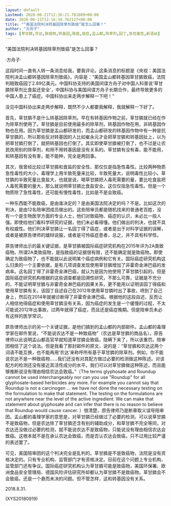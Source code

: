 ```yaml
---
layout: default
Lastmod: 2020-06-21T12:16:21.781809+00:00
date: 2020-06-21T12:16:19.762127+00:00
title: "“美国法院判决转基因除草剂致癌”是怎么回事？"
author: "方舟子"
tags: [草甘膦,农达,致癌物,转基因,致癌,癌症,孟山都,除草剂,园丁,急性毒性,新语丝]
---
```


“美国法院判决转基因除草剂致癌”是怎么回事？

·方舟子·

这段时间一直有人转一条消息给我，要我评论。这条消息的标题是《央视：美国法院判决孟山都转基因除草剂致癌》，内容是：“美国孟山都转基因草甘膦致癌，法院判赔致癌园丁2.89亿美元。中国科协支持的美国间谍方舟子对中国人科普说‘草甘膦除草剂比食盐还安全’，中国科协与美国间谍方舟子长期合作，最终导致更多的中国人患上了癌症。中国科协出来走两步解释一下吧！”

没见中国科协出来走两步解释，既然不少人都要我解释，我就解释一下好了。

首先，草甘膦不是什么转基因除草剂。早在有转基因作物之前，草甘膦就已经在作为除草剂使用了。草甘膦是目前使用最多的除草剂，转基因作物在用，非转基因作物也在用。因为草甘膦是孟山都研发的，而孟山都研发的转基因作物中有一种是抗草甘膦的，所以那些反对转基因的人比如崔永元才会把草甘膦和转基因扯上，以为把草甘膦打倒了，就把转基因也打倒了。其实即使草甘膦被打倒了，也不过是让农民改用别的除草剂，和用不用转基因是没有关系的。草甘膦有没有毒，能不能用，和转基因有没有害，能不能种，完全是两回事。

其次，我曾经比较过草甘膦和食盐的安全性，那仅仅是指急性毒性。比较两种物质急性毒性的大小，毒理学上用半致死量来比较，半致死量大，说明毒性比较小。草甘膦的半致死量比食盐大，也就是说，喝草甘膦把人毒死需要的量，要比吃食盐把人毒死需要的量大，那么就说明草甘膦比食盐安全。这仅仅指急性毒性。但是一个物质除了急性毒性，还可能有慢性毒性，比如是不是会致癌。

一种东西能不能致癌，是由谁决定的？是由美国法院决定的吗？不是。比如这次的判决，是由12名陪审团成员做出的。这些陪审员都是随机找来的普通老百姓，没有一个是生物医学方面的专业人士，他们对致癌物、癌症的认识，未必比一般人强。即使给他们看科学研究的证据，他们未必看得懂。他们做出的判决，也就不具有权威性。他们判决草甘膦让一名园丁得了癌症，或者是出于对科学证据的误解，或者是被原告律师的雄辩说服，或者是可怜癌症患者，总之，并不具有科学性。

原告律师出示的最关键证据，是草甘膦被国际癌症研究机构在2015年评为2A类致癌物。所谓2A类致癌物，是指致癌的证据很有限，还不能确定就是致癌物。即使确定为致癌物了，也不能就以此说明某个癌症病例和它有关。国际癌症研究机构这么归类的一个主要依据，是有几项调查发现使用草甘膦增加了非霍奇金淋巴癌的发病率。这名园丁得了非霍奇金淋巴癌，就认为是因为他使用了草甘膦引起的。但是国际癌症研究机构根据的这些调查都是回溯性研究，不那么可靠，证据是不充分的，不能证明草甘膦与非霍奇金淋巴癌的因果关系，更不能用以证明该园丁得癌和使用草甘膦有关。该园丁自述自己在2012年使用草甘膦时出了事故，喷到了自己身上，然后在2014年就被诊断得了非霍奇金淋巴癌。根据他的这段自述，反而让人相信他得癌症和使用草甘膦没有关系，因为癌症的发生是一个缓慢的过程，不太可能说2012年出事故，过两年就得了癌症，而且还是癌症晚期。但是陪审员未必有这样的医学常识。

原告律师出示的另一个关键证据，是他们搞到的孟山都的内部邮件。孟山都的毒理学家在邮件里说，“不能说农达不是一种致癌物”（农达是草甘膦的商品名）。原告律师以此说明孟山都高官早就知道草甘膦会致癌，隐瞒下来了，所以该重罚。陪审团相信了这个说法。但是我看了那封邮件的原文，说的是：“草甘膦和农达这两个词语不能互换，也不能再用‘农达’来称呼所有基于草甘膦的除草剂。例如，你不能说农达不是一种致癌物……我们还没有对其配方做过必要的检测做这种陈述。对该配方的检测还没有接近其活性成分的水平。我们可以对草甘膦做这种陈述，而且能够推断说没有理由相信农达会致癌。”（The terms glyphosate and Roundup cannot be used interchangeably nor can you use "Roundup" for all glyphosate-based herbicides any more. For example you cannot say that Roundup is not a carcinogen ... we have not done the necessary testing on the formulation to make that statement. The testing on the formulations are not anywhere near the level of the active ingredient. We can make that statement about glyphosate and can infer that there is no reason to believe that Roundup would cause cancer. ）很清楚，原告律师乃是断章取义误导陪审团。孟山都的毒理学家的意思是，对草甘膦已经做过了必要的检测，可以说草甘膦不是致癌物，但是农达除了草甘膦还含有别的辅助成分，和草甘膦不完全等同，对农达还没做过必要的检测，就不能说农达不是致癌物，只能说没有理由相信农达会致癌。这根本就不是在承认农达会致癌，而是否认农达会致癌，只不过用比较严谨的表述罢了。

可见，美国陪审团的这个判决完全是乱判的。草甘膦是不是致癌物，法院是没有资格决定的。只有专业机构、监管部门才有资格决定。目前在这个问题上专业机构、监管部门还有争议。国际癌症研究机构认为草甘膦可能是致癌物，美国环保署、欧洲食品安全管理局、德国风险评估研究所却都认为草甘膦不是致癌物。草甘膦会不会致癌，还是一个悬而未决的问题。但不管怎样，这和转基因没有关系。

2018.8.31.

(XYS20180919)


